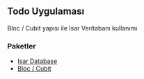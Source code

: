 ## Todo Uygulaması

Bloc / Cubit yapısı ile Isar Veritabanı kullanımı

### Paketler
- [Isar Database](https://isar.dev/tutorials/quickstart.html)
- [Bloc / Cubit](https://pub.dev/packages/flutter_bloc)
